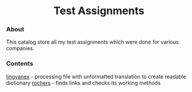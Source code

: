 <div align="center">
<h1> Test Assignments </h1> 
</div>

### About
This catalog store all my test assignments which were done for various companies.

### Сontents

<a href="https://github.com/GoldenAnpu/test_assignments/tree/master/lingvanex">lingvanex</a> - processing file with unformatted translation to create readable dictionary
<a href="https://github.com/GoldenAnpu/test_assignments/tree/master/rochers">rochers</a> - finds links and checks its working methods
